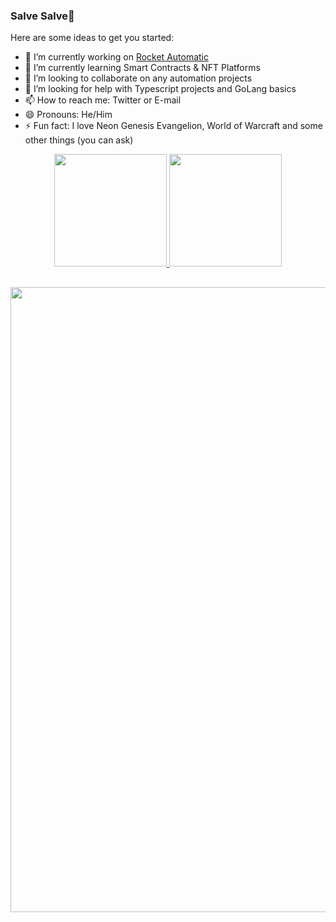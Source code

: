 ### Salve Salve👋

Here are some ideas to get you started:

- 🔭 I’m currently working on [Rocket Automatic](https://www.instagram.com/rocketautomatic/)
- 🌱 I’m currently learning Smart Contracts & NFT Platforms
- 👯 I’m looking to collaborate on any automation projects
- 🤔 I’m looking for help with Typescript projects and GoLang basics
- 📫 How to reach me: Twitter or E-mail
- 😄 Pronouns: He/Him
- ⚡ Fun fact: I love Neon Genesis Evangelion, World of Warcraft and some other things (you can ask)

<div align="center">
  <a href="https://github.com/JVmano">
  <img height="180em" src="https://github-readme-stats.vercel.app/api?username=JVmano&show_icons=true&theme=dracula&include_all_commits=true&count_private=true"/>
  <img height="180em" src="https://github-readme-stats.vercel.app/api/top-langs/?username=JVmano&layout=compact&langs_count=7&theme=dracula"/>
</div>
  
 ##
<p align="center">
  <img src="https://media4.giphy.com/media/sUP52mudix9Zu/giphy.gif?cid=ecf05e476xidzcdcr6fqbedilbc83qiq9f7693q9hvungffl&rid=giphy.gif&ct=g" width="1000"/>
</p>
